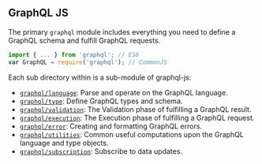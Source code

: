 ## GraphQL JS

The primary `graphql` module includes everything you need to define a GraphQL
schema and fulfill GraphQL requests.

```js
import { ... } from 'graphql'; // ES6
var GraphQL = require('graphql'); // CommonJS
```

Each sub directory within is a sub-module of graphql-js:

- [`graphql/language`](language/README.md): Parse and operate on the GraphQL
  language.
- [`graphql/type`](type/README.md): Define GraphQL types and schema.
- [`graphql/validation`](validation/README.md): The Validation phase of
  fulfilling a GraphQL result.
- [`graphql/execution`](execution/README.md): The Execution phase of fulfilling
  a GraphQL request.
- [`graphql/error`](error/README.md): Creating and formatting GraphQL errors.
- [`graphql/utilities`](utilities/README.md): Common useful computations upon
  the GraphQL language and type objects.
- [`graphql/subscription`](subscription/README.md): Subscribe to data updates.
